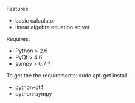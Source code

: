 Features:
   - basic calculator
   - linear algebra equation solver

Requires:
   - Python > 2.6
   - PyQt > 4.6
   - sympy > 0.7  ?

To get the the requirements: sudo apt-get install:
   - python-qt4
   - python-sympy
